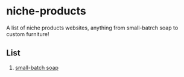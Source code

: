 # niche-products
A list of niche products websites, anything from small-batrch soap to custom furniture!

## List

1. [small-batch soap](https://www.mightywhitesoapco.com/)

